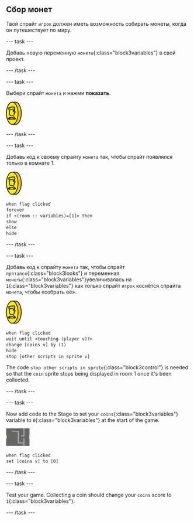 ## Сбор монет

Твой спрайт `игрок` должен иметь возможность собирать монеты, когда он путешествует по миру.

\--- task \---

Добавь новую переменную `монеты`{:class="block3variables"} в свой проект.

\--- /task \---

\--- task \---

Выбери спрайт `монета` и нажми **показать**.

![снимок экрана](images/coin.png)

\--- /task \---

\--- task \---

Добавь код к своему спрайту `монета` так, чтобы спрайт появлялся только в комнате 1.

![снимок экрана](images/coin.png)

```blocks3
when flag clicked
forever
if <(room :: variables)=[1]> then
show
else
hide
```

\--- /task \---

\--- task \---

Добавь код к спрайту `монета` так, чтобы спрайт `прятался`{:class="block3looks"} и переменная `монеты`{:class="block3variables"}увеличивалась на `1`{:class="block3variables"} как только спрайт `игрок` коснётся спрайта `монета`, чтобы «собрать её».

![монета](images/coin.png)

```blocks3
when flag clicked
wait until <touching (player v)?>
change [coins v] by (1)
hide
stop [other scripts in sprite v]
```

The code `stop other scripts in sprite`{:class="block3control"} is needed so that the `coin` sprite stops being displayed in room 1 once it's been collected.

\--- /task \---

\--- task \---

Now add code to the Stage to set your `coins`{:class="block3variables"} variable to `0`{:class="block3variables"} at the start of the game.

![stage](images/stage.png)

```blocks3
when flag clicked
set [coins v] to [0]
```

\--- /task \---

\--- task \---

Test your game. Collecting a coin should change your `coins` score to `1`{:class="block3variables"}.

\--- /task \---